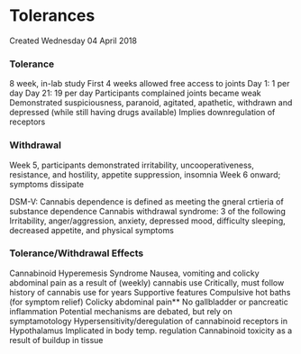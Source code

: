 # Tolerances
Created Wednesday 04 April 2018

### Tolerance
8 week, in-lab study
First 4 weeks allowed free access to joints
Day 1: 1 per day
Day 21: 19 per day
Participants complained joints became weak
Demonstrated suspiciousness, paranoid, agitated, apathetic, withdrawn and depressed (while still having drugs available)
Implies downregulation of receptors

### Withdrawal
Week 5, participants demonstrated irritability, uncooperativeness, resistance, and hostility, appetite suppression, insomnia
Week 6 onward; symptoms dissipate
	
DSM-V: Cannabis dependence is defined as meeting the gneral crtieria of substance dependence
Cannabis withdrawal syndrome: 3 of the following
Irritability, anger/aggression, anxiety, depressed mood, difficulty sleeping, decreased appetite, and physical symptoms
			
### Tolerance/Withdrawal Effects
Cannabinoid Hyperemesis Syndrome
Nausea, vomiting and colicky abdominal pain as a result of (weekly) cannabis use
Critically, must follow history of cannabis use for years
Supportive features
Compulsive hot baths (for symptom relief)
Colicky abdominal pain**
No gallbladder or pancreatic inflammation
Potential mechanisms are debated, but rely on symptamotology
Hypersensitivity/deregulation of cannabinoid receptors in Hypothalamus
Implicated in body temp. regulation
Cannabinoid toxicity as a result of buildup in tissue



